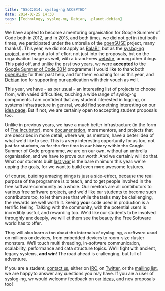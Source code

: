 ```yaml
---
title: "GSoC2014: syslog-ng ACCEPTED"
date: 2014-02-25 14:30
tags: [Technology, syslog-ng, Debian, .planet.debian]
---
```


We have applied to become a mentoring organisation for Google Summer
of Code both in 2012, and in 2013, and both times, we did not get in
(but both times, we participated under the umbrella of the
[openSUSE][openSUSE] project, many thanks!). This year, we did not
apply as [BalaBit][balabit], but as the [syslog-ng project][sng], and
we put a lot of effort not just into the proposals, but on the
organisation image as well, with a brand-new [website][sng], among
other things. This paid off, and unlike the past two years, we were
[**accepted**][sng:accept] to the
[Google Summer of Code 2014][gsoc2014] programme! I would like to
thank both [openSUSE][openSUSE] for their past help, and for them
vouching for us this year, and [Debian][debian] too for supporting our
application with their vouch as well.

This year, we have - as per usual - an interesting list of projects to
choose from, with varied difficulties, touching a wide range of
syslog-ng components. I am confident that any student interested in
logging, or systems infrastracture in general, would find something
interesting on our [idea page][ideas]. But if not, we are certainly
open to accepting student proposals too.

 [sng]: http://www.syslog-ng.org/
 [balabit]: http://www.balabit.com/
 [gsoc2014]: http://www.google-melange.com/gsoc/homepage/google/gsoc2014
 [openSUSE]: http://en.opensuse.org/Main_Page
 [debian]: http://www.debian.org/
 [sng:accept]: http://www.google-melange.com/gsoc/org2/google/gsoc2014/syslog_ng
 [ideas]: https://github.com/balabit/syslog-ng/wiki/GSoC2014-idea-&-project-list

<!-- more -->

Unlike in previous years, we have a much better infrastracture (in the
form of [The Incubator][sng:incubator]), more [documentation][howtos],
more mentors, and projects that are described in more detail, where
we, as mentors, have a better idea of what we'd like to see. This is a
very interesting opportunity for us too, not just for students, as for
the first time in our history within the Google Summer of Code
programme, we are on our own, without an umbrella organisation, and we
have to prove our worth. And we certainly will do that. What our
students built [last year][gsoc2013] is the bare minimum this year:
we're upping the goals, for we want to build even more awesome
features.

 [sng:incubator]: https://github.com/balabit/syslog-ng-incubator
 [howtos]: http://asylum.madhouse-project.org/blog/tags/howto/
 [gsoc2013]: http://asylum.madhouse-project.org/blog/2013/10/08/gsoc2013/

Of course, building amazing things is just a side-effect, because the
real purpose of the programme is to teach, and to get people involved
in the free software community as a whole. Our mentors are all
contributors to various free software projects, and we'd like our
students to become such contributors too, to let them see that while
the tasks may be challenging, the rewards are well worth it. Seeing
**your** code used in production is a terrific feeling. Talking with
the community, with the potential users is incredibly useful, and
rewarding too. We'd like our students to be involved throughly and
deeply, we will let them see the beauty the Free Software world has to
offer.

They will also learn a ton about the internals of syslog-ng, a
software used on millions on devices, from embedded devices to
room-size cluster monsters. We'll touch multi threading, in-software
communication, scalability, performance and data structure topics.
We'll fight with ancient, legacy systems, **and win**! The road ahead
is challenging, but full of adventure.

If you are a student, [contact us](https://www.syslog-ng.org/#top),
either on [IRC](irc://chat.freenode.net/#syslog-ng), on
[Twitter](https://twitter.com/sngOSE), or the
[mailing list](https://lists.balabit.hu/mailman/listinfo/syslog-ng),
we are happy to answer any questions you may have. If you are a user
of syslog-ng, we would welcome feedback on our [ideas][ideas], and new
proposals too!

 [ideas]: https://github.com/balabit/syslog-ng/wiki/GSoC2014-idea-&-project-list
